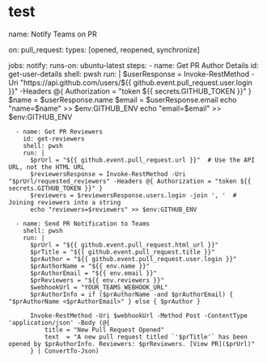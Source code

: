 # test

name: Notify Teams on PR

on:
  pull_request:
    types: [opened, reopened, synchronize]

jobs:
  notify:
    runs-on: ubuntu-latest
    steps:
      - name: Get PR Author Details
        id: get-user-details
        shell: pwsh
        run: |
          $userResponse = Invoke-RestMethod -Uri "https://api.github.com/users/${{ github.event.pull_request.user.login }}" -Headers @{ Authorization = "token ${{ secrets.GITHUB_TOKEN }}" }
          $name = $userResponse.name
          $email = $userResponse.email
          echo "name=$name" >> $env:GITHUB_ENV
          echo "email=$email" >> $env:GITHUB_ENV

      - name: Get PR Reviewers
        id: get-reviewers
        shell: pwsh
        run: |
          $prUrl = "${{ github.event.pull_request.url }}"  # Use the API URL, not the HTML URL
          $reviewersResponse = Invoke-RestMethod -Uri "$prUrl/requested_reviewers" -Headers @{ Authorization = "token ${{ secrets.GITHUB_TOKEN }}" }
          $reviewers = $reviewersResponse.users.login -join ', '  # Joining reviewers into a string
          echo "reviewers=$reviewers" >> $env:GITHUB_ENV

      - name: Send PR Notification to Teams
        shell: pwsh
        run: |
          $prUrl = "${{ github.event.pull_request.html_url }}"
          $prTitle = "${{ github.event.pull_request.title }}"
          $prAuthor = "${{ github.event.pull_request.user.login }}"
          $prAuthorName = "${{ env.name }}"
          $prAuthorEmail = "${{ env.email }}"
          $prReviewers = "${{ env.reviewers }}"
          $webhookUrl = "YOUR_TEAMS_WEBHOOK_URL"          
          $prAuthorInfo = if ($prAuthorName -and $prAuthorEmail) { "$prAuthorName <$prAuthorEmail>" } else { $prAuthor }

          Invoke-RestMethod -Uri $webhookUrl -Method Post -ContentType 'application/json' -Body (@{
              title = "New Pull Request Opened"
              text  = "A new pull request titled `'$prTitle'` has been opened by $prAuthorInfo. Reviewers: $prReviewers. [View PR]($prUrl)"
          } | ConvertTo-Json)
